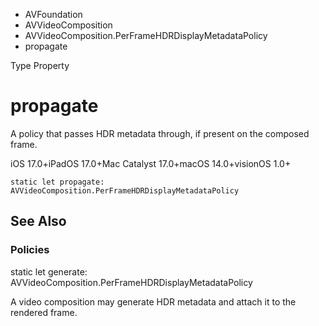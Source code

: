 

- AVFoundation
- AVVideoComposition
- AVVideoComposition.PerFrameHDRDisplayMetadataPolicy
-  propagate 

Type Property

# propagate

A policy that passes HDR metadata through, if present on the composed frame.

iOS 17.0+iPadOS 17.0+Mac Catalyst 17.0+macOS 14.0+visionOS 1.0+

``` source
static let propagate: AVVideoComposition.PerFrameHDRDisplayMetadataPolicy
```

## See Also

### Policies

static let generate: AVVideoComposition.PerFrameHDRDisplayMetadataPolicy

A video composition may generate HDR metadata and attach it to the rendered frame.

